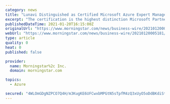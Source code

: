 ```yaml
---
category: news
title: "Lunavi Distinguished as Certified Microsoft Azure Expert Managed Service Provider for Second Consecutive Year"
excerpt: "The certification is the highest distinction Microsoft Partners can achieve for Azure and is awarded to a highly select set of partners with the demonstrated expertise and capabilities to help ..."
publishedDateTime: 2021-01-20T16:15:00Z
originalUrl: "https://www.morningstar.com/news/business-wire/20210120005181/lunavi-distinguished-as-certified-microsoft-azure-expert-managed-service-provider-for-second-consecutive-year"
webUrl: "https://www.morningstar.com/news/business-wire/20210120005181/lunavi-distinguished-as-certified-microsoft-azure-expert-managed-service-provider-for-second-consecutive-year"
type: article
quality: 0
heat: 0
published: false

provider:
  name: Morningstar%2c Inc.
  domain: morningstar.com

topics:
  - Azure

secured: "4WLOmGDgNZPCO7Q4H/m3KugKE6UFCwxbMPGtN5sTpfM4zQ3xUyO5oDdBKdiStFRTv7vYLATpR1hkKLyQxOvFTLUOHC1gpznSxAByJD7bZ9KI4j7vT8NND/fetx6EUjbb/FGex1C4nOzD5KuDpBaJTQjkTrlKkzpSZpph4CurPYlp7YF1MQxfVV2Q9lAvhHpJvHF+CotHpMFmT+6EHUn5RBr/oUvU29NelZA/SFY0qOj6FdeXfDFCyIdWmnkw6VZuFuBPf+i1Z9ZMqA/ymY+1RvgCfAocPmbm9Eax3/ffEj9qOclbQwhpAKHJWcf7BtCW5enoX0gyUf9kGcc2uZO7VWAIFY3vA5kfp/x92a+HZ/I=;SVyYUyXdIHGhq1FnjoqtDA=="
---
```


